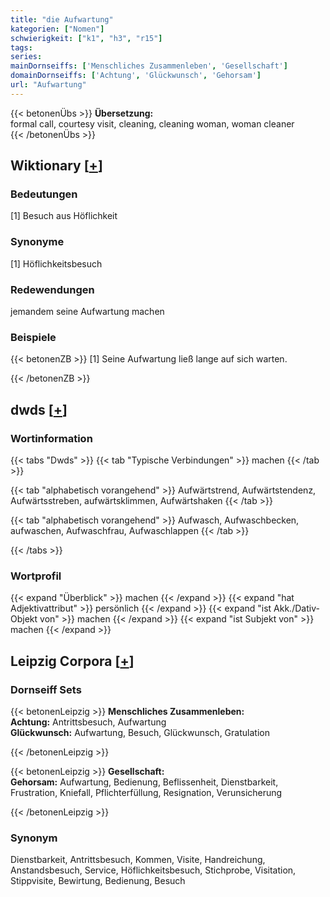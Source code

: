 ```yaml
---
title: "die Aufwartung"
kategorien: ["Nomen"]
schwierigkeit: ["k1", "h3", "r15"]
tags:
series:
mainDornseiffs: ['Menschliches Zusammenleben', 'Gesellschaft']
domainDornseiffs: ['Achtung', 'Glückwunsch', 'Gehorsam']
url: "Aufwartung"
---
```


{{< betonenÜbs >}}
**Übersetzung:**  
formal call, courtesy visit, cleaning, cleaning woman, woman cleaner  
{{< /betonenÜbs >}}

## Wiktionary [[+](https://de.wiktionary.org/wiki/Aufwartung)]

### Bedeutungen
[1] Besuch aus Höflichkeit  

### Synonyme
[1] Höflichkeitsbesuch  

### Redewendungen
jemandem seine Aufwartung machen  

### Beispiele
{{< betonenZB >}}
[1] Seine Aufwartung ließ lange auf sich warten.  

{{< /betonenZB >}}


## dwds [[+](https://www.dwds.de/wb/Aufwartung)]

### Wortinformation
{{< tabs "Dwds" >}}
{{< tab "Typische Verbindungen" >}}
machen
{{< /tab >}}

{{< tab "alphabetisch vorangehend" >}}
Aufwärtstrend, Aufwärtstendenz, Aufwärtsstreben, aufwärtsklimmen, Aufwärtshaken
{{< /tab >}}

{{< tab "alphabetisch vorangehend" >}}
Aufwasch, Aufwaschbecken, aufwaschen, Aufwaschfrau, Aufwaschlappen
{{< /tab >}}

{{< /tabs >}}

### Wortprofil
{{< expand "Überblick" >}} machen {{< /expand >}}
{{< expand "hat Adjektivattribut" >}} persönlich {{< /expand >}}
{{< expand "ist Akk./Dativ-Objekt von" >}} machen {{< /expand >}}
{{< expand "ist Subjekt von" >}} machen {{< /expand >}}

## Leipzig Corpora [[+](https://corpora.uni-leipzig.de/en/res?word=Aufwartung&corpusId=deu_newscrawl-public_2018)]

### Dornseiff Sets
{{< betonenLeipzig >}}
**Menschliches Zusammenleben:**  
**Achtung:** Antrittsbesuch, Aufwartung  
**Glückwunsch:** Aufwartung, Besuch, Glückwunsch, Gratulation  

{{< /betonenLeipzig >}}


{{< betonenLeipzig >}}
**Gesellschaft:**  
**Gehorsam:** Aufwartung, Bedienung, Beflissenheit, Dienstbarkeit, Frustration, Kniefall, Pflichterfüllung, Resignation, Verunsicherung  

{{< /betonenLeipzig >}}

### Synonym
Dienstbarkeit, Antrittsbesuch, Kommen, Visite, Handreichung, Anstandsbesuch, Service, Höflichkeitsbesuch, Stichprobe, Visitation, Stippvisite, Bewirtung, Bedienung, Besuch

